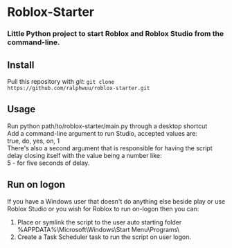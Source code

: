 # Roblox-Starter
### Little Python project to start Roblox and Roblox Studio from the command-line.

## Install
Pull this repository with _git_:
`git clone https://github.com/ralphwuu/roblox-starter.git`

## Usage
Run python path/to/roblox-starter/main.py through a desktop shortcut<br>
Add a command-line argument to run Studio, accepted values are:<br>
true, do, yes, on, 1<br>
There's also a second argument that is responsible for having the script<br>
delay closing itself with the value being a number like:<br>
5 - for five seconds of delay.

## Run on logon
If you have a Windows user that doesn't do anything else beside play
or use Roblox Studio or you wish for Roblox to run on-logon then you can:
1. Place or symlink the script to the user auto starting folder
%APPDATA%\Microsoft\Windows\Start Menu\Programs\
2. Create a Task Scheduler task to run the script on user logon.